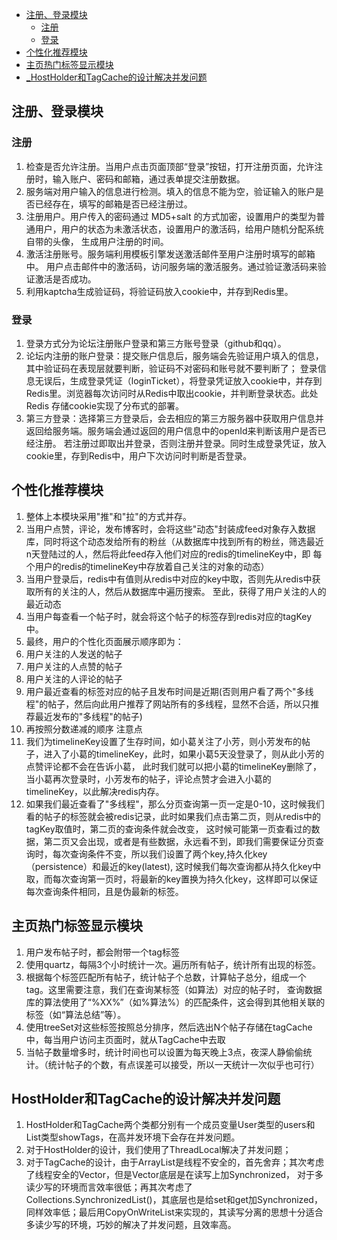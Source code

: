 - [ 注册、登录模块](#head1)
	- [ 注册](#head2)
	- [ 登录](#head3)
- [ 个性化推荐模块](#head4)
- [ 主页热门标签显示模块](#head5)
- [_HostHolder和TagCache的设计解决并发问题](#head6)



## <span id="head1"> 注册、登录模块</span>
### <span id="head2"> 注册</span>
1. 检查是否允许注册。当用户点击页面顶部“登录”按钮，打开注册页面，允许注册时，输入账户、密码和邮箱，通过表单提交注册数据。
2. 服务端对用户输入的信息进行检测。填入的信息不能为空，验证输入的账户是否已经存在，填写的邮箱是否已经注册过。
3. 注册用户。用户传入的密码通过 MD5+salt 的方式加密，设置用户的类型为普通用户，用户的状态为未激活状态，设置用户的激活码，给用户随机分配系统自带的头像，
生成用户注册的时间。
4. 激活注册账号。服务端利用模板引擎发送激活邮件至用户注册时填写的邮箱中。
用户点击邮件中的激活码，访问服务端的激活服务。通过验证激活码来验证激活是否成功。
5. 利用kaptcha生成验证码，将验证码放入cookie中，并存到Redis里。

### <span id="head3"> 登录</span>
1. 登录方式分为论坛注册账户登录和第三方账号登录（github和qq）。
2. 论坛内注册的账户登录：提交账户信息后，服务端会先验证用户填入的信息，其中验证码在表现层就要判断，验证码不对密码和账号就不要判断了；
登录信息无误后，生成登录凭证（loginTicket），将登录凭证放入cookie中，并存到Redis里。浏览器每次访问时从Redis中取出cookie，并判断登录状态。此处Redis
存储cookie实现了分布式的部署。
3. 第三方登录：选择第三方登录后，会去相应的第三方服务器中获取用户信息并返回给服务端。服务端会通过返回的用户信息中的openId来判断该用户是否已经注册。
若注册过即取出并登录，否则注册并登录。同时生成登录凭证，放入cookie里，存到Redis中，用户下次访问时判断是否登录。

## <span id="head4"> 个性化推荐模块</span>
1. 整体上本模块采用"推"和"拉"的方式并存。
2. 当用户点赞，评论，发布博客时，会将这些"动态"封装成feed对象存入数据库，同时将这个动态发给所有的粉丝（从数据库中找到所有的粉丝，筛选最近n天登陆过的人，然后将此feed存入他们对应的redis的timelineKey中，即
每个用户的redis的timelineKey中存放着自己关注的对象的动态）
3. 当用户登录后，redis中有值则从redis中对应的key中取，否则先从redis中获取所有的关注的人，然后从数据库中遍历搜索。 至此，获得了用户关注的人的最近动态
4. 当用户每查看一个帖子时，就会将这个帖子的标签存到redis对应的tagKey中。
5. 最终，用户的个性化页面展示顺序即为：
1. 用户关注的人发送的帖子
2. 用户关注的人点赞的帖子
3. 用户关注的人评论的帖子
4. 用户最近查看的标签对应的帖子且发布时间是近期(否则用户看了两个"多线程"的帖子，然后向此用户推荐了网站所有的多线程，显然不合适，所以只推荐最近发布的"多线程"的帖子)
5. 再按照分数递减的顺序
注意点
1. 我们为timelineKey设置了生存时间，如小葛关注了小芳，则小芳发布的帖子，进入了小葛的timelineKey，此时，如果小葛5天没登录了，则从此小芳的点赞评论都不会在告诉小葛，
此时我们就可以把小葛的timelineKey删除了，当小葛再次登录时，小芳发布的帖子，评论点赞才会进入小葛的timelineKey，以此解决redis内存。
2. 如果我们最近查看了"多线程"，那么分页查询第一页一定是0-10，这时候我们看的帖子的标签就会被redis记录，此时如果我们点击第二页，则从redis中的tagKey取值时，第二页的查询条件就会改变，
这时候可能第一页查看过的数据，第二页又会出现，或者是有些数据，永远看不到，即我们需要保证分页查询时，每次查询条件不变，所以我们设置了两个key,持久化key（persistence）和最近的key(latest),
这时候我们每次查询都从持久化key中取，而每次查询第一页时，将最新的key置换为持久化key，这样即可以保证每次查询条件相同，且是伪最新的标签。

## <span id="head5"> 主页热门标签显示模块</span>
1. 用户发布帖子时，都会附带一个tag标签
2. 使用quartz，每隔3个小时统计一次。遍历所有帖子，统计所有出现的标签。
3. 根据每个标签匹配所有帖子，统计帖子个总数，计算帖子总分，组成一个tag。这里需要注意，我们在查询某标签（如算法）对应的帖子时，
查询数据库的算法使用了“%XX%”（如%算法%）的匹配条件，这会得到其他相关联的标签（如“算法总结”等）。
3. 使用treeSet对这些标签按照总分排序，然后选出N个帖子存储在tagCache中，每当用户访问主页面时，就从TagCache中去取
4. 当帖子数量增多时，统计时间也可以设置为每天晚上3点，夜深人静偷偷统计。（统计帖子的个数，有点误差可以接受，所以一天统计一次似乎也可行）


## <span id="head6"> HostHolder和TagCache的设计解决并发问题</span>
1. HostHolder和TagCache两个类都分别有一个成员变量User类型的users和List类型showTags，在高并发环境下会存在并发问题。
2. 对于HostHolder的设计，我们使用了ThreadLocal解决了并发问题；
3. 对于TagCache的设计，由于ArrayList是线程不安全的，首先舍弃；其次考虑了线程安全的Vector，但是Vector底层是在读写上加Synchronized，
   对于多读少写的环境而言效率很低；再其次考虑了Collections.SynchronizedList()，其底层也是给set和get加Synchronized，同样效率低；最后用CopyOnWriteList来实现的，其读写分离的思想十分适合
   多读少写的环境，巧妙的解决了并发问题，且效率高。